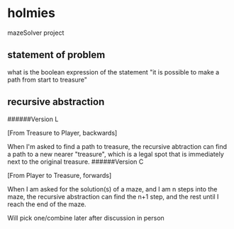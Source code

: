 # holmies
mazeSolver project

## statement of problem
what is the boolean expression of the statement
  "it is possible to make a path from start to treasure"

## recursive abstraction
######Version L

[From Treasure to Player, backwards]

When I'm asked to 
find a path to treasure,
the recursive abtraction can 
find a path to a new nearer "treasure", which is a legal spot that is immediately next to the original treasure. 
######Version C

[From Player to Treasure, forwards]

When I am asked for the solution(s) of a maze,
and I am n steps into the maze,
the recursive abstraction can find the n+1 step, and the
rest until I reach the end of the maze.

Will pick one/combine later after discussion in person
